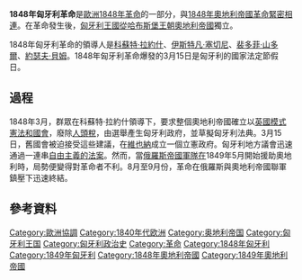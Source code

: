 **1848年匈牙利革命**是[歐洲](https://zh.wikipedia.org/wiki/歐洲 "wikilink")[1848年革命](../Page/1848年革命.md "wikilink")的一部分，與[1848年奧地利帝國革命緊密相連](https://zh.wikipedia.org/wiki/1848年奧地利帝國革命 "wikilink")。在革命發生後，[匈牙利王國從](https://zh.wikipedia.org/wiki/匈牙利王國 "wikilink")[哈布斯堡王朝](../Page/哈布斯堡王朝.md "wikilink")[奧地利帝國](../Page/奧地利帝國.md "wikilink")獨立。

1848年匈牙利革命的領導人是[科蘇特·拉約什](https://zh.wikipedia.org/wiki/科蘇特·拉約什 "wikilink")、[伊斯特凡·塞切尼](https://zh.wikipedia.org/wiki/伊斯特凡·塞切尼 "wikilink")、[裴多菲·山多爾](https://zh.wikipedia.org/wiki/裴多菲·山多爾 "wikilink")、[約瑟夫·貝姆](https://zh.wikipedia.org/wiki/約瑟夫·貝姆 "wikilink")。1848年匈牙利革命爆發的3月15日是匈牙利的國家法定節假日。

## 過程

1848年3月，群眾在科蘇特·拉約什領導下，要求整個奧地利帝國確立以[英國模式](https://zh.wikipedia.org/wiki/英國 "wikilink")[憲法和國會](https://zh.wikipedia.org/wiki/憲法 "wikilink")，廢除[人頭稅](../Page/人頭稅.md "wikilink")，由選舉產生匈牙利政府，並草擬匈牙利法典。3月15日，舊國會被迫接受這些建議，在[維也納](../Page/維也納.md "wikilink")成立一個立憲政府。匈牙利地方議會迅速通過一連串[自由主義的法案](https://zh.wikipedia.org/wiki/自由主義 "wikilink")。然而，當[俄羅斯帝國軍隊在](https://zh.wikipedia.org/wiki/俄羅斯帝國 "wikilink")1849年5月開始援助奧地利時，局勢便變得對革命者不利。8月至9月份，革命在俄羅斯與奧地利帝國聯軍鎮壓下迅速終結。

## 參考資料

[Category:歐洲協調](https://zh.wikipedia.org/wiki/Category:歐洲協調 "wikilink")
[Category:1840年代欧洲](https://zh.wikipedia.org/wiki/Category:1840年代欧洲 "wikilink")
[Category:奥地利帝国](https://zh.wikipedia.org/wiki/Category:奥地利帝国 "wikilink")
[Category:匈牙利王国](https://zh.wikipedia.org/wiki/Category:匈牙利王国 "wikilink")
[Category:匈牙利政治史](https://zh.wikipedia.org/wiki/Category:匈牙利政治史 "wikilink")
[Category:革命](https://zh.wikipedia.org/wiki/Category:革命 "wikilink")
[Category:1848年匈牙利](https://zh.wikipedia.org/wiki/Category:1848年匈牙利 "wikilink")
[Category:1849年匈牙利](https://zh.wikipedia.org/wiki/Category:1849年匈牙利 "wikilink")
[Category:1848年奧地利帝國](https://zh.wikipedia.org/wiki/Category:1848年奧地利帝國 "wikilink")
[Category:1849年奧地利帝國](https://zh.wikipedia.org/wiki/Category:1849年奧地利帝國 "wikilink")